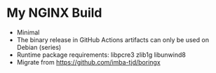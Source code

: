 # My NGINX Build

* Minimal
* The binary release in GitHub Actions artifacts can only be used on Debian (series)
* Runtime package requirements: libpcre3 zlib1g libunwind8
* Migrate from https://github.com/imba-tjd/boringx
